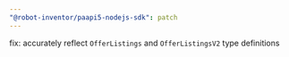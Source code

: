 ```yaml
---
"@robot-inventor/paapi5-nodejs-sdk": patch
---
```


fix: accurately reflect `OfferListings` and `OfferListingsV2` type definitions
